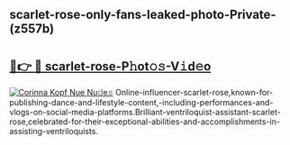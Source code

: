 ## scarlet-rose-only-fans​-leaked-photo​-Private-(z557b)


# <h2><a href="https://mediaupload.pro?title=scarlet-rose&ref=git">🔗👉 🔴 scarlet-rose-P𝚑ot𝚘𝚜-V𝚒d𝚎o</a></h2>

[![Corinna Kopf Nue Nu𝚍e𝚜](https://i.imgur.com/0qMVB7G.gif)](https://mediaupload.pro?title=scarlet-rose&ref=git)
Online-influencer-scarlet-rose,known-for-publishing-dance-and-lifestyle-content,-including-performances-and-vlogs-on-social-media-platforms.Brilliant-ventriloquist-assistant-scarlet-rose,celebrated-for-their-exceptional-abilities-and-accomplishments-in-assisting-ventriloquists.  